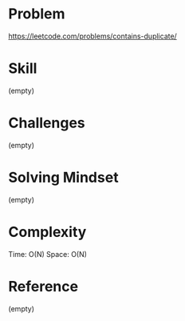 
# Problem
https://leetcode.com/problems/contains-duplicate/

# Skill
(empty)

# Challenges
(empty)

# Solving Mindset
(empty)

# Complexity
Time: O(N)
Space: O(N)

# Reference
(empty)
